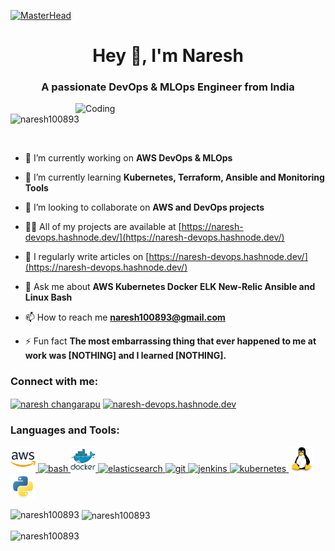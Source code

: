 [![MasterHead](https://greymatter.com/wp-content/uploads/2021/12/ezgif.com-optimize.gif)](https://Naresh100893.io)
<h1 align="center">Hey 👋, I'm Naresh</h1>
<h3 align="center">A passionate DevOps & MLOps Engineer from India</h3>
<img align="right" alt="Coding" width="400" src="https://cdn.dribbble.com/users/926537/screenshots/4502902/media/9fc49552a70631c92135e89ec16df1dd.gif">

<p align="left"> <img src="https://komarev.com/ghpvc/?username=naresh100893&label=Profile%20views&color=0e75b6&style=flat" alt="naresh100893" /> </p>

<p align="left"> <a href="https://twitter.com/" target="blank"><img src="https://img.shields.io/twitter/follow/?logo=twitter&style=for-the-badge" alt="" /></a> </p>

- 🔭 I’m currently working on **AWS DevOps & MLOps**

- 🌱 I’m currently learning **Kubernetes, Terraform, Ansible and Monitoring Tools**

- 👯 I’m looking to collaborate on **AWS and DevOps projects**

- 👨‍💻 All of my projects are available at [https://naresh-devops.hashnode.dev/](https://naresh-devops.hashnode.dev/)

- 📝 I regularly write articles on [https://naresh-devops.hashnode.dev/](https://naresh-devops.hashnode.dev/)

- 💬 Ask me about **AWS Kubernetes Docker ELK New-Relic Ansible and Linux Bash**

- 📫 How to reach me **naresh100893@gmail.com**

- ⚡ Fun fact **The most embarrassing thing that ever happened to me at work was [NOTHING] and I learned [NOTHING].**

<h3 align="left">Connect with me:</h3>
<p align="left">
<a href="https://linkedin.com/in/naresh changarapu" target="blank"><img align="center" src="https://raw.githubusercontent.com/rahuldkjain/github-profile-readme-generator/master/src/images/icons/Social/linked-in-alt.svg" alt="naresh changarapu" height="30" width="40" /></a>
<a href="https://hashnode.com/naresh-devops.hashnode.dev" target="blank"><img align="center" src="https://raw.githubusercontent.com/rahuldkjain/github-profile-readme-generator/master/src/images/icons/Social/hashnode.svg" alt="naresh-devops.hashnode.dev" height="30" width="40" /></a>
</p>

<h3 align="left">Languages and Tools:</h3>
<p align="left"> <a href="https://aws.amazon.com" target="_blank" rel="noreferrer"> <img src="https://raw.githubusercontent.com/devicons/devicon/master/icons/amazonwebservices/amazonwebservices-original-wordmark.svg" alt="aws" width="40" height="40"/> </a> <a href="https://www.gnu.org/software/bash/" target="_blank" rel="noreferrer"> <img src="https://www.vectorlogo.zone/logos/gnu_bash/gnu_bash-icon.svg" alt="bash" width="40" height="40"/> </a> <a href="https://www.docker.com/" target="_blank" rel="noreferrer"> <img src="https://raw.githubusercontent.com/devicons/devicon/master/icons/docker/docker-original-wordmark.svg" alt="docker" width="40" height="40"/> </a> <a href="https://www.elastic.co" target="_blank" rel="noreferrer"> <img src="https://www.vectorlogo.zone/logos/elastic/elastic-icon.svg" alt="elasticsearch" width="40" height="40"/> </a> <a href="https://git-scm.com/" target="_blank" rel="noreferrer"> <img src="https://www.vectorlogo.zone/logos/git-scm/git-scm-icon.svg" alt="git" width="40" height="40"/> </a> <a href="https://www.jenkins.io" target="_blank" rel="noreferrer"> <img src="https://www.vectorlogo.zone/logos/jenkins/jenkins-icon.svg" alt="jenkins" width="40" height="40"/> </a> <a href="https://kubernetes.io" target="_blank" rel="noreferrer"> <img src="https://www.vectorlogo.zone/logos/kubernetes/kubernetes-icon.svg" alt="kubernetes" width="40" height="40"/> </a> <a href="https://www.linux.org/" target="_blank" rel="noreferrer"> <img src="https://raw.githubusercontent.com/devicons/devicon/master/icons/linux/linux-original.svg" alt="linux" width="40" height="40"/> </a> <a href="https://www.python.org" target="_blank" rel="noreferrer"> <img src="https://raw.githubusercontent.com/devicons/devicon/master/icons/python/python-original.svg" alt="python" width="40" height="40"/> </a> </p>

<p><img align="left" src="https://github-readme-stats.vercel.app/api/top-langs?username=naresh100893&show_icons=true&locale=en&layout=compact" alt="naresh100893" /></p>

<p>&nbsp;<img align="center" src="https://github-readme-stats.vercel.app/api?username=naresh100893&show_icons=true&locale=en" alt="naresh100893" /></p>

<p><img align="center" src="https://github-readme-streak-stats.herokuapp.com/?user=naresh100893&" alt="naresh100893" /></p>
